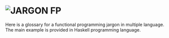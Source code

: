 # ![JARGON FP](https://user-images.githubusercontent.com/8147926/27330081-2fe4ef44-55e2-11e7-8846-e70e40aad973.png)

Here is a glossary for a functional programming jargon in multiple language. The main example is provided in Haskell programming language.
